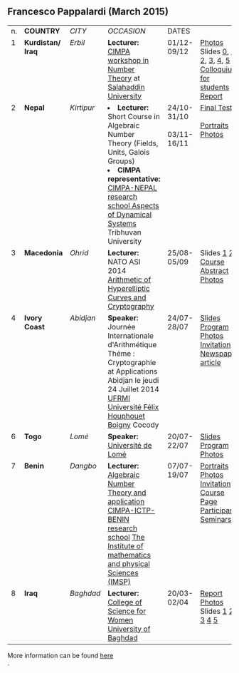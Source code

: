
<html><head>

 
<html xmlns="http://www.w3.org/1999/xhtml" xml:lang="en" lang="en">
  <head>
<meta http-equiv="Content-Type" content="text/html; charset=utf-8" />
    <meta http-equiv="Content-Type" content="text/html; charset=utf-8" />
<title>EMS-CDC The European Mathematical Society Committee for Developing Countries</title>

<LINK rel="stylesheet" href="../style.css" type="text/css" title="style">

<body id=reportspage>

<?php include("../includes/topbit.php"); ?>
<h2>Francesco Pappalardi (March 2015)
</h2>

<table border="0" cellpadding="0" cellspacing="1">
<tbody valign="top">
<tr><td with="5">n.</td><td width="70"><b>COUNTRY</b></td><td width="40"><i>CITY</i>
</td><td width="500"><i>OCCASION</i></td><td width="100">DATES</td><td width="195">

</td></tr><tr><td>1</td><td><b>Kurdistan/<br>Iraq</b></td><td><i>Erbil</i></td><td><b>Lecturer:</b><br>
<a href="http://workshop.uni-sci.org/">
CIMPA workshop in Number Theory</a> at <a href="">Salahaddin University</a>
</td><td>01/12-09/12</td><td>
<a href="http://www.mat.uniroma3.it/users/pappa/missions/photo/14_ERBIL/">Photos</a><br>Slides 
<a href="http://www.mat.uniroma3.it/users/pappa/missions/slides/ERBIL_0.pdf">0</a>,
<a href="http://www.mat.uniroma3.it/users/pappa/missions/slides/ERBIL_1.pdf">1</a>,
<a href="http://www.mat.uniroma3.it/users/pappa/missions/slides/ERBIL_2.pdf">2</a>,
<a href="http://www.mat.uniroma3.it/users/pappa/missions/slides/ERBIL_3.pdf">3</a>,
<a href="http://www.mat.uniroma3.it/users/pappa/missions/slides/ERBIL_4.pdf">4</a>,
<a href="http://www.mat.uniroma3.it/users/pappa/missions/slides/ERBIL_5.pdf">5</a>
<br>
<a href="http://www.mat.uniroma3.it/users/pappa/missions/slides/ERBIL_00.pdf">Colloquium for students</a><br>
<a href="http://www.mat.uniroma3.it/users/pappa/missions/reports/2014_Erbil.pdf">Report</a>


</td></tr><tr><td>2</td><td><b>Nepal</b></td>
<td><i>Kirtipur
</i></td><td><li> <b>Lecturer:</b><br> Short Course in Algebraic Number Theory (Fields, Units, Galois Groups)
</li><li><b>CIMPA representative:</b><br><a href="http://www.cimpa-icpam.org/spip.php?article585">CIMPA-NEPAL research school Aspects of Dynamical Systems</a> 
Tribhuvan University
</li></td><td>24/10-31/10<br><br>03/11-16/11</td><td>
<a href="http://www.mat.uniroma3.it/users/pappa/missions/doc/TU_OCTOBER31_written_test.pdf">Final Test</a><br><br><a href="http://www.mat.uniroma3.it/users/pappa/missions/albums/CIMPA_NEPAL_2014/">Portraits</a><br><a href="https://www.facebook.com/groups/1594743800753627/">Photos</a>

</td></tr><tr><td>3</td><td><b>Macedonia</b></td><td><i>Ohrid
</i></td><td><b>Lecturer:</b><br> NATO ASI 2014
<a href="http://nato.risat.org/">Arithmetic of Hyperelliptic Curves and Cryptography</a>
</td><td>25/08-05/09</td><td>Slides
<a href="http://www.mat.uniroma3.it/users/pappa/missions/slides/Ohrid_pappalardi_2014_1.pdf">1</a> 
<a href="http://www.mat.uniroma3.it/users/pappa/missions/slides/Ohrid_pappalardi_2014_2.pdf">2</a><br>
<a href="http://www.mat.uniroma3.it/users/pappa/missions/doc/Ohrid_extended_abstr_pappalardi.pdf">Course Abstract</a><br>
<a href="https://www.facebook.com/Ohrid2014/photos_stream">Photos</a><br>

</td></tr><tr><td>4</td><td><b>Ivory Coast</b></td><td><i>Abidjan
</i></td><td><b>Speaker:</b><br> Journ&eacutee Internationale d'Arithm&eacutetique<br> Th&eacuteme : Cryptographie at Applications<br>
Abidjan le jeudi 24 Juillet 2014<br> <a href="http://www.univ-fhb.edu.ci/fr/index.php">UFRMI Universit&eacute
F&eacutelix Houphouet Boigny</a> Cocody
</td><td>24/07-28/07</td><td>
<a href="http://www.mat.uniroma3.it/users/pappa/missions/slides/ABIDJAN_JULY_2014.pdf">Slides</a><br>
<a href="http://www.mat.uniroma3.it/users/pappa/missions/doc/JA_abidjan_program.pdf">Program</a><br>
<a href="http://www.mat.uniroma3.it/users/pappa/missions/photo/14_IVORY_COAST/">Photos</a><br>
<a href="http://www.mat.uniroma3.it/users/pappa/missions/doc/ivory_coast_invitation_pappalardi.pdf">Invitation</a><br>
<a href="http://www.mat.uniroma3.it/users/pappa/missions/doc/JA_abidjan_new_paper_article_27_7_2015.pdf">Newspaper article</a>
 
</td></tr><tr><td>6</td><td><b>Togo</b></td><td><i>Lom&eacute
</i></td><td><b>Speaker:</b><br> <a href="http://www.univ-lome.tg/">Universit&eacute de Lom&eacute</a>
</td><td>20/07-22/07</td><td>
<a href="http://www.mat.uniroma3.it/users/pappa/missions/slides/LOME_2014.pdf">Slides</a><br>
<a href="http://www.mat.uniroma3.it/users/pappa/missions/doc/WEST_AFRICA_MATHTOUR2014.pdf">Program</a><br>
<a href="http://www.mat.uniroma3.it/users/pappa/missions/photo/14_TOGO/">Photos
</a><br>

</td></tr><tr><td>7</td><td><b>Benin</b></td><td><i>Dangbo
</i></td><td><b>Lecturer:</b><br><a href="http://www.cimpa-icpam.org/spip.php?article571">Algebraic Number Theory and application
CIMPA-ICTP-BENIN research school</a> <a href="http://www.imsp-uac.org/CIMPA_research_school/">The Institute of mathematics and 
physical Sciences (IMSP)</a>
</td><td>07/07-19/07</td><td><a href="http://www.mat.uniroma3.it/users/pappa/missions/albums/CIMPA_BENIN_2014/">Portraits</a><br>
<a href="http://www.mat.uniroma3.it/users/pappa/missions/photo/14_BENIN/">Photos</a><br>
<a href="http://www.mat.uniroma3.it/users/pappa/missions/doc/BENIN_2014_francesco.pdf">Invitation</a><br>
<a href="http://www.mat.uniroma3.it/users/pappa/missions/doc/BENIN_2014_ALNUMTH.html">Course Page</a><br>
<a href="http://www.mat.uniroma3.it/users/pappa/missions/doc/BENIN_2014_participants_seminars.pdf">Participants 
Seminars</a><br>

</td></tr><tr><td>8</td><td><b>Iraq</b></td><td><i>Baghdad
</i></td><td><b>Lecturer:</b><br><a href="http://www.csw.uobaghdad.edu.iq/default.aspx">College of Science for Women</a><br>
<a href="http://www.en.uobaghdad.edu.iq/">University of Baghdad</a>
</td><td>20/03-02/04</td><td><a href="http://www.mat.uniroma3.it/users/pappa/missions/reports/2014_Baghdad.pdf">Report</a><br><a href="http://www.mat.uniroma3.it/users/pappa/missions/photo/14_IRAQ/">Photos</a><br>
Slides
<a href="http://www.mat.uniroma3.it/users/pappa/missions/slides/RH_Baghdad_2014.pdf">1</a>
<a href="http://www.mat.uniroma3.it/users/pappa/missions/slides/RSA_31_03_2014.pdf">2</a>
<a href="http://www.mat.uniroma3.it/users/pappa/missions/slides/Carmichael_vs_Euler_01_04_14.pdf">3</a>
<a href="http://www.mat.uniroma3.it/users/pappa/missions/slides/2_iraq_and_roma3.pdf">4</a>
<a href="http://www.mat.uniroma3.it/users/pappa/missions/slides/3_phd_Roma_tre.pdf">5</a>
</tbody>
</table>
</center>

More information can be found <a href="http://www.mat.uniroma3.it/users/pappa/missions/">here</a><br>.


<?php include("../includes/bottombit.php"); ?>



</body>
</html>
